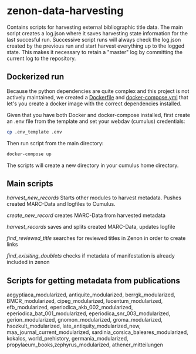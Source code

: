 # zenon-data-harvesting
Contains scripts for harvesting external bibliographic title data. The main script creates a log.json where it saves harvesting state information for the last succesful run. Successive script runs will always check the log.json created by the previous run and start harvest everything up to the logged state. This makes it necessary to retain a "master" log by committing the current log to the repository.

## Dockerized run
Because the python dependencies are quite complex and this project is not actively maintained, we created a [Dockerfile](Dockerfile) and [docker-compose.yml](docker-compose.yml) that let's you create a docker image with the correct dependencies installed.

Given that you have both Docker and docker-compose installed, first create an .env file from the template and set your webdav (cumulus) credentials:

```bash
cp .env_template .env
```

Then run script from the main directory:
```bash
docker-compose up
```

The scripts will create a new directory in your cumulus home directory.

## Main scripts

_harvest_new_records_
Starts other modules to harvest metadata. Pushes created MARC-Data and logfiles to 
Cumulus.

_create_new_record_ creates MARC-Data from harvested metadata

_harvest_records_ saves and splits created MARC-Data, updates logfile

_find_reviewed_title_ searches for reviewed titles in Zenon in order to create links

_find_exisiting_doublets_ checks if metadata of manifestation is already included in zenon

## Scripts for getting metadata from publications

aegyptiaca_modularized, antiquite_modularized, berrgk_modularized, BMCR_modularized,
cipeg_modularized, lucentum_modularized, efb_modularized, eperiodica_akb_002_modularized, eperiodica_bat_001_modularized, eperiodica_snr_003_modularized,
gerion_modularized, gnomon_modularized, groma_modularized,
hsozkult_modularized, late_antiquity_modularized_new, maa_journal_current_modularized,
sardinia_corsica_baleares_modularized, kokalos, world_prehistory,
germania_modularized, propylaeum_books,zephyrus_modularized,
athener_mitteilungen
